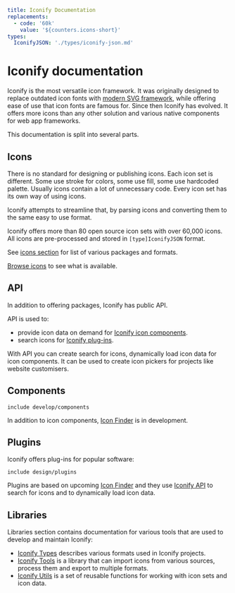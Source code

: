 ```yaml
title: Iconify Documentation
replacements:
  - code: '60k'
    value: '${counters.icons-short}'
types:
  IconifyJSON: './types/iconify-json.md'
```

# Iconify documentation

Iconify is the most versatile icon framework. It was originally designed to replace outdated icon fonts with [modern SVG framework](./icon-components/svg-framework/index.md), while offering ease of use that icon fonts are famous for. Since then Iconify has evolved. It offers more icons than any other solution and various native components for web app frameworks.

This documentation is split into several parts.

## Icons

There is no standard for designing or publishing icons. Each icon set is different. Some use stroke for colors, some use fill, some use hardcoded palette. Usually icons contain a lot of unnecessary code. Every icon set has its own way of using icons.

Iconify attempts to streamline that, by parsing icons and converting them to the same easy to use format.

Iconify offers more than 80 open source icon sets with over 60,000 icons. All icons are pre-processed and stored in `[type]IconifyJSON` format.

See [icons section](./icons/index.md) for list of various packages and formats.

[Browse icons](https://icon-sets.iconify.design) to see what is available.

## API

In addition to offering packages, Iconify has public API.

API is used to:

- provide icon data on demand for [Iconify icon components](./icon-components/components/index.md).
- search icons for [Iconify plug-ins](./design/index.md).

With API you can create search for icons, dynamically load icon data for icon components. It can be used to create icon pickers for projects like website customisers.

## Components

`include develop/components`

In addition to icon components, [Icon Finder](./icon-finder/index.md) is in development.

## Plugins

Iconify offers plug-ins for popular software:

`include design/plugins`

Plugins are based on upcoming [Icon Finder](./icon-finder/index.md) and they use [Iconify API](./api/index.md) to search for icons and to dynamically load icon data.

## Libraries

Libraries section contains documentation for various tools that are used to develop and maintain Iconify:

- [Iconify Types](./types/index.md) describes various formats used in Iconify projects.
- [Iconify Tools](./tools/tools2/index.md) is a library that can import icons from various sources, process them and export to multiple formats.
- [Iconify Utils](./tools/utils/index.md) is a set of reusable functions for working with icon sets and icon data.
